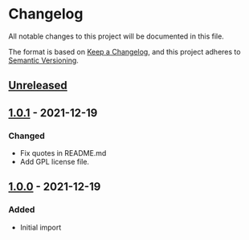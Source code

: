 # Changelog
All notable changes to this project will be documented in this file.

The format is based on [Keep a Changelog](https://keepachangelog.com/en/1.0.0/),
and this project adheres to [Semantic Versioning](https://semver.org/spec/v2.0.0.html).

## [Unreleased]

## [1.0.1] - 2021-12-19

### Changed
- Fix quotes in README.md
- Add GPL license file.

## [1.0.0] - 2021-12-19
### Added
- Initial import

[Unreleased]: https://github.com/znerol/ansible-collection-podluck/compare/v1.0.1...HEAD
[1.0.1]: https://github.com/znerol/ansible-collection-podluck/compare/v1.0.0...v1.0.1
[1.0.0]: https://github.com/znerol/ansible-collection-podluck/releases/tag/v1.0.0
